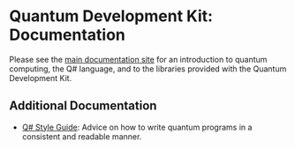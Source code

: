 # Quantum Development Kit: Documentation #

Please see the [main documentation site](https://docs.microsoft.com/azure/quantum) for an introduction to quantum computing, the Q# language, and to the libraries provided with the Quantum Development Kit.

## Additional Documentation ##

- [Q# Style Guide](./style-guide.md): Advice on how to write quantum programs in a consistent and readable manner.

